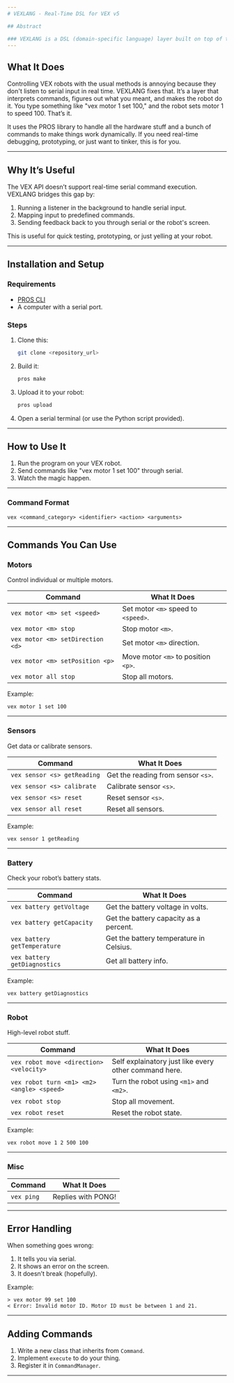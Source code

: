 ```yaml
---
# VEXLANG - Real-Time DSL for VEX v5

## Abstract

### VEXLANG is a DSL (domain-specific language) layer built on top of the VEX v5 ecosystem. It fixes the fact that you can't talk to a VEX robot dynamically over serial. This project is basically a VEX app that sits there, listens to serial commands, and does what you tell it to. Serial input becomes robot actions. It's clean, modular, and kind of cool if you like robots.
---
```


## What It Does

Controlling VEX robots with the usual methods is annoying because they don't listen to serial input in real time. VEXLANG fixes that. It’s a layer that interprets commands, figures out what you meant, and makes the robot do it. You type something like "vex motor 1 set 100," and the robot sets motor 1 to speed 100. That’s it.

It uses the PROS library to handle all the hardware stuff and a bunch of commands to make things work dynamically. If you need real-time debugging, prototyping, or just want to tinker, this is for you.

---

## Why It’s Useful

The VEX API doesn’t support real-time serial command execution. VEXLANG bridges this gap by:

1. Running a listener in the background to handle serial input.
2. Mapping input to predefined commands.
3. Sending feedback back to you through serial or the robot's screen.

This is useful for quick testing, prototyping, or just yelling at your robot.

---

## Installation and Setup

### Requirements

- [PROS CLI](https://pros.cs.purdue.edu/v5/cli/)
- A computer with a serial port.

### Steps

1. Clone this:
   ```bash
   git clone <repository_url>
   ```
2. Build it:
   ```bash
   pros make
   ```
3. Upload it to your robot:
   ```bash
   pros upload
   ```
4. Open a serial terminal (or use the Python script provided).

---

## How to Use It

1. Run the program on your VEX robot.
2. Send commands like "vex motor 1 set 100" through serial.
3. Watch the magic happen.

---

### Command Format

```
vex <command_category> <identifier> <action> <arguments>
```

---

## Commands You Can Use

### Motors

Control individual or multiple motors.

| Command                          | What It Does                        |
| -------------------------------- | ----------------------------------- |
| `vex motor <m> set <speed>`      | Set motor `<m>` speed to `<speed>`. |
| `vex motor <m> stop`             | Stop motor `<m>`.                   |
| `vex motor <m> setDirection <d>` | Set motor `<m>` direction.          |
| `vex motor <m> setPosition <p>`  | Move motor `<m>` to position `<p>`. |
| `vex motor all stop`             | Stop all motors.                    |

Example:

```
vex motor 1 set 100
```

---

### Sensors

Get data or calibrate sensors.

| Command                     | What It Does                       |
| --------------------------- | ---------------------------------- |
| `vex sensor <s> getReading` | Get the reading from sensor `<s>`. |
| `vex sensor <s> calibrate`  | Calibrate sensor `<s>`.            |
| `vex sensor <s> reset`      | Reset sensor `<s>`.                |
| `vex sensor all reset`      | Reset all sensors.                 |

Example:

```
vex sensor 1 getReading
```

---

### Battery

Check your robot’s battery stats.

| Command                      | What It Does                            |
| ---------------------------- | --------------------------------------- |
| `vex battery getVoltage`     | Get the battery voltage in volts.       |
| `vex battery getCapacity`    | Get the battery capacity as a percent.  |
| `vex battery getTemperature` | Get the battery temperature in Celsius. |
| `vex battery getDiagnostics` | Get all battery info.                   |

Example:

```
vex battery getDiagnostics
```

---

### Robot

High-level robot stuff.

| Command                                    | What It Does                                          |
| ------------------------------------------ | ----------------------------------------------------- |
| `vex robot move <direction> <velocity>`    | Self explainatory just like every other command here. |
| `vex robot turn <m1> <m2> <angle> <speed>` | Turn the robot using `<m1>` and `<m2>`.               |
| `vex robot stop`                           | Stop all movement.                                    |
| `vex robot reset`                          | Reset the robot state.                                |

Example:

```
vex robot move 1 2 500 100
```

---

### Misc

| Command    | What It Does       |
| ---------- | ------------------ |
| `vex ping` | Replies with PONG! |

---

## Error Handling

When something goes wrong:

1. It tells you via serial.
2. It shows an error on the screen.
3. It doesn’t break (hopefully).

Example:

```
> vex motor 99 set 100
< Error: Invalid motor ID. Motor ID must be between 1 and 21.
```

---

## Adding Commands

1. Write a new class that inherits from `Command`.
2. Implement `execute` to do your thing.
3. Register it in `CommandManager`.

---
